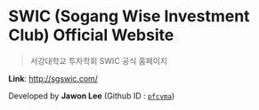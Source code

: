 # SWIC (Sogang Wise Investment Club) Official Website

> 서강대학교 투자학회 SWIC 공식 홈페이지

**Link**: http://sgswic.com/

Developed by **Jawon Lee** (Github ID : [`pfcvma`](https://github.com/pfcvma))
